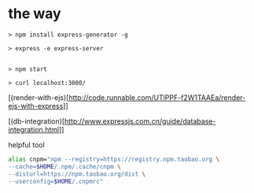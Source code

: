 # the way 

	> npm install express-generator -g

	> express -e express-server


	> npm start

	> curl localhost:3000/


[(render-with-ejs)[http://code.runnable.com/UTlPPF-f2W1TAAEa/render-ejs-with-express]]

[(db-integration)[http://www.expressjs.com.cn/guide/database-integration.html]]


helpful tool

```bash
alias cnpm="npm --registry=https://registry.npm.taobao.org \
--cache=$HOME/.npm/.cache/cnpm \
--disturl=https://npm.taobao.org/dist \
--userconfig=$HOME/.cnpmrc"
```
